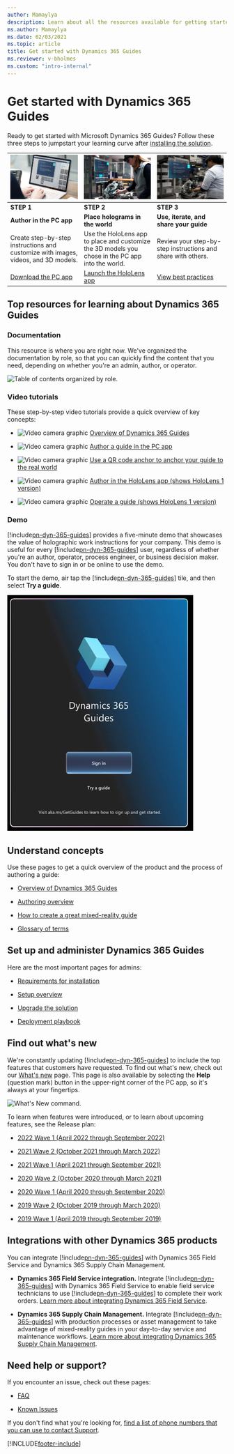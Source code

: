 ```yaml
---
author: Mamaylya
description: Learn about all the resources available for getting started with Dynamics 365 Guides
ms.author: Mamaylya
ms.date: 02/03/2021
ms.topic: article
title: Get started with Dynamics 365 Guides
ms.reviewer: v-bholmes
ms.custom: "intro-internal"
---
```


# Get started with Dynamics 365 Guides

Ready to get started with Microsoft Dynamics 365 Guides? Follow these three steps to jumpstart your learning curve after [installing the solution](setup-step-two.md). 

|![Screenshot of PC app.](media/pc-app.jpg "Screenshot of PC app")|![Screenshot of HoloLens app.](media/hololens-app.jpg "Screenshot of HoloLens app")|![Screenshot of woman operating a guide.](media/best-practices.jpg "Screenshot of woman operating a guide")|
|-----------------------------------|-----------------------------------|-----------------------------------|
|**STEP 1**|**STEP 2**|**STEP 3**|
|**Author in the PC app**|**Place holograms in the world**|**Use, iterate, and share your guide**|
|Create step-by-step instructions and customize with images, videos, and 3D models.|Use the HoloLens app to place and customize the 3D models you chose in the PC app into the world. |Review your step-by-step instructions and share with others.|
|[Download the PC app](setup-step-three.md#download-the-pc-app)|[Launch the HoloLens app](setup-step-three.md#launch-the-hololens-app)|[View best practices](great-guide.md)|

## Top resources for learning about Dynamics 365 Guides

### Documentation

This resource is where you are right now. We've organized the documentation by role, so that you can quickly find the content that you need, depending on whether you're an admin, author, or operator.

![Table of contents organized by role.](media/organized-by-role.PNG "Table of contents organized by role")

### Video tutorials

These step-by-step video tutorials provide a quick overview of key concepts:

- ![Video camera graphic](media/video-camera.PNG "Video camera graphic") [Overview of Dynamics 365 Guides](https://aka.ms/guidesoverview)

- ![Video camera graphic](media/video-camera.PNG "Video camera graphic") [Author a guide in the PC app](https://aka.ms/pcauthor)

- ![Video camera graphic](media/video-camera.PNG "Video camera graphic") [Use a QR code anchor to anchor your guide to the real world](https://youtu.be/NhdBG3emNUs)  
   
- ![Video camera graphic](media/video-camera.PNG "Video camera graphic") [Author in the HoloLens app (shows HoloLens 1 version)](https://aka.ms/hololensauthor)

- ![Video camera graphic](media/video-camera.PNG "Video camera graphic") [Operate a guide (shows HoloLens 1 version)](https://aka.ms/guidesoperate)

### Demo

[!include[pn-dyn-365-guides](../includes/pn-dyn-365-guides.md)] provides a five-minute demo that showcases the value of holographic work instructions for your company. This demo is useful for every [!include[pn-dyn-365-guides](../includes/pn-dyn-365-guides.md)] user, regardless of whether you're an author, operator, process engineer, or business decision maker. You don't have to sign in or be online to use the demo.

To start the demo, air tap the [!include[pn-dyn-365-guides](../includes/pn-dyn-365-guides.md)] tile, and then select **Try a guide**.

![Try the demo button.](media/touch-sign-in.jpg "Try the demo button")

## Understand concepts

Use these pages to get a quick overview of the product and the process of authoring a guide:

- [Overview of Dynamics 365 Guides](index.md)

- [Authoring overview](authoring-overview.md)

- [How to create a great mixed-reality guide](great-guide.md)

- [Glossary of terms](glossary.md)

## Set up and administer Dynamics 365 Guides

Here are the most important pages for admins:

- [Requirements for installation](requirements.md)

- [Setup overview](setup.md)

- [Upgrade the solution](upgrade.md)

- [Deployment playbook](admin-deployment-playbook.md)

## Find out what's new

We're constantly updating [!include[pn-dyn-365-guides](../includes/pn-dyn-365-guides.md)] to include the top features that customers have requested. To find out what's new, check out our [What's new](new.md) page. This page is also available by selecting the **Help** (question mark) button in the upper-right corner of the PC app, so it's always at your fingertips.

![What's New command.](media/what-new.PNG "What's New command")

To learn when features were introduced, or to learn about upcoming features, see the Release plan:

- [2022 Wave 1 (April 2022 through September 2022)](/dynamics365-release-plan/2022wave1/guides/dynamics365-guides/planned-features)

- [2021 Wave 2 (October 2021 through March 2022)](/dynamics365-release-plan/2021wave2/guides/dynamics365-guides/planned-features)

- [2021 Wave 1 (April 2021 through September 2021)](/dynamics365-release-plan/2021wave1/finance-operations/dynamics365-guides/planned-features)

- [2020 Wave 2 (October 2020 through March 2021)](/dynamics365-release-plan/2020wave2/finance-operations/dynamics365-guides/planned-features)

- [2020 Wave 1 (April 2020 through September 2020)](/dynamics365-release-plan/2020wave1/mixed-reality/dynamics365-guides/planned-features)

- [2019 Wave 2 (October 2019 through March 2020)](/dynamics365-release-plan/2019wave2/index)

- [2019 Wave 1 (April 2019 through September 2019)](/business-applications-release-notes/April19/index)

## Integrations with other Dynamics 365 products

You can integrate [!include[pn-dyn-365-guides](../includes/pn-dyn-365-guides.md)] with Dynamics 365 Field Service and Dynamics 365 Supply Chain Management.

- **Dynamics 365 Field Service integration.** Integrate [!include[pn-dyn-365-guides](../includes/pn-dyn-365-guides.md)] with Dynamics 365 Field Service to enable field service technicians to use [!include[pn-dyn-365-guides](../includes/pn-dyn-365-guides.md)] to complete their work orders. [Learn more about integrating Dynamics 365 Field Service](field-service.md).

- **Dynamics 365 Supply Chain Management.** Integrate [!include[pn-dyn-365-guides](../includes/pn-dyn-365-guides.md)] with production processes or asset management to take advantage of mixed-reality guides in your day-to-day service and maintenance workflows. [Learn more about integrating Dynamics 365 Supply Chain Management](admin-integrate-asset-management.md).

## Need help or support?

If you encounter an issue, check out these pages:

- [FAQ](faq.md)

- [Known Issues](known-issues.md)

If you don't find what you're looking for, [find a list of phone numbers that you can use to contact Support](help.md).


[!INCLUDE[footer-include](../includes/footer-banner.md)]